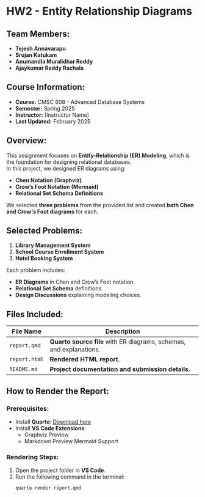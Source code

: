 # HW2 - Entity Relationship Diagrams

## Team Members:
- **Tejesh Annavarapu**
- **Srujan Katukam**
- **Anumandla Muralidhar Reddy**
- **Ajaykumar Reddy Rachala**

## Course Information:
- **Course:** CMSC 608 - Advanced Database Systems  
- **Semester:** Spring 2025  
- **Instructor:** [Instructor Name]  
- **Last Updated:** February 2025  

## Overview:
This assignment focuses on **Entity-Relationship (ER) Modeling**, which is the foundation for designing relational databases.  
In this project, we designed ER diagrams using:
- **Chen Notation (Graphviz)**
- **Crow’s Foot Notation (Mermaid)**
- **Relational Set Schema Definitions**  

We selected **three problems** from the provided list and created **both Chen and Crow's Foot diagrams** for each.  

## Selected Problems:
1. **Library Management System**
2. **School Course Enrollment System**
3. **Hotel Booking System**

Each problem includes:
- **ER Diagrams** in Chen and Crow’s Foot notation.
- **Relational Set Schema** definitions.
- **Design Discussions** explaining modeling choices.

## Files Included:
| File Name       | Description |
|----------------|------------|
| `report.qmd`   | **Quarto source file** with ER diagrams, schemas, and explanations. |
| `report.html`  | **Rendered HTML report**. |
| `README.md`    | **Project documentation and submission details.** |

## How to Render the Report:
### **Prerequisites:**
- Install **Quarto**: [Download here](https://quarto.org/)  
- Install **VS Code Extensions**:  
  - Graphviz Preview
  - Markdown Preview Mermaid Support  

### **Rendering Steps:**
1. Open the project folder in **VS Code**.
2. Run the following command in the terminal:
   ```sh
   quarto render report.qmd

